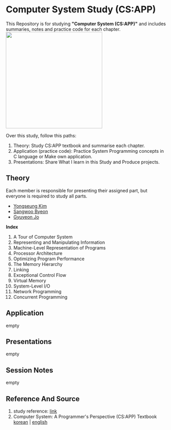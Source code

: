 # Computer System Study (CS:APP)
This Repository is for studying **"Computer System (CS:APP)"** and includes summaries, notes and practice code for each chapter.<br>
<img src="https://m.media-amazon.com/images/I/81CV7c56AlL._UF1000,1000_QL80_.jpg" width="300">

Over this study, follow this paths:
1. Theory: Study CS:APP textbook and summarise each chapter.
2. Application (practice code): Practice System Programming concepts in C language or Make own application.
3. Presentations: Share What I learn in this Study and Produce projects.


## Theory
Each member is responsible for presenting their assigned part, but everyone is required to study all parts.
- [Yongseung Kim](https://github.com/yongyong213)
- [Sangwoo Byeon](https://github.com/wupe1001)
- [Gyuyeon Jo](https://github.com/rbdus0715)

**Index**
1. A Tour of Computer System
2. Representing and Manipulating Information
3. Machine-Level Representation of Programs
4. Processor Architecture
5. Optimizing Program Performance
6. The Memory Hierarchy
7. Linking
8. Exceptional Control Flow
9. Virtual Memory
10. System-Level I/O
11. Network Programming
12. Concurrent Programming


## Application
empty



## Presentations
empty



## Session Notes
empty



## Reference And Source
1. study reference: [link](https://github.com/the-deep-learners/study-group)
2. Computer System: A Programmer's Perspective (CS:APP) Textbook [korean](https://product.kyobobook.co.kr/detail/S000001868716) | [english](https://www.cs.sfu.ca/~ashriram/Courses/CS295/assets/books/CSAPP_2016.pdf)